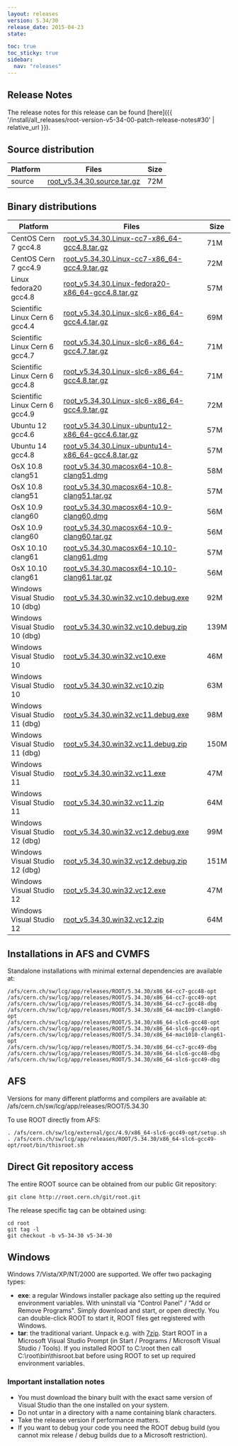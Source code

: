 ```yaml
---
layout: releases
version: 5.34/30
release_date: 2015-04-23
state:

toc: true
toc_sticky: true
sidebar:
  nav: "releases"
---
```



## Release Notes

The release notes for this release can be found [here]({{ '/install/all_releases/root-version-v5-34-00-patch-release-notes#30' | relative_url }}).

## Source distribution

| Platform       | Files | Size |
|-----------|-------|-----|
| source | [root_v5.34.30.source.tar.gz](https://root.cern.ch/download/root_v5.34.30.source.tar.gz) |  72M |


## Binary distributions

| Platform       | Files | Size |
|-----------|-------|-----|
| CentOS Cern 7 gcc4.8 | [root_v5.34.30.Linux-cc7-x86_64-gcc4.8.tar.gz](https://root.cern.ch/download/root_v5.34.30.Linux-cc7-x86_64-gcc4.8.tar.gz) |  71M |
| CentOS Cern 7 gcc4.9 | [root_v5.34.30.Linux-cc7-x86_64-gcc4.9.tar.gz](https://root.cern.ch/download/root_v5.34.30.Linux-cc7-x86_64-gcc4.9.tar.gz) |  72M |
| Linux fedora20 gcc4.8 | [root_v5.34.30.Linux-fedora20-x86_64-gcc4.8.tar.gz](https://root.cern.ch/download/root_v5.34.30.Linux-fedora20-x86_64-gcc4.8.tar.gz) |  57M |
| Scientific Linux Cern 6 gcc4.4 | [root_v5.34.30.Linux-slc6-x86_64-gcc4.4.tar.gz](https://root.cern.ch/download/root_v5.34.30.Linux-slc6-x86_64-gcc4.4.tar.gz) |  69M |
| Scientific Linux Cern 6 gcc4.7 | [root_v5.34.30.Linux-slc6-x86_64-gcc4.7.tar.gz](https://root.cern.ch/download/root_v5.34.30.Linux-slc6-x86_64-gcc4.7.tar.gz) |  71M |
| Scientific Linux Cern 6 gcc4.8 | [root_v5.34.30.Linux-slc6-x86_64-gcc4.8.tar.gz](https://root.cern.ch/download/root_v5.34.30.Linux-slc6-x86_64-gcc4.8.tar.gz) |  71M |
| Scientific Linux Cern 6 gcc4.9 | [root_v5.34.30.Linux-slc6-x86_64-gcc4.9.tar.gz](https://root.cern.ch/download/root_v5.34.30.Linux-slc6-x86_64-gcc4.9.tar.gz) |  72M |
| Ubuntu 12 gcc4.6 | [root_v5.34.30.Linux-ubuntu12-x86_64-gcc4.6.tar.gz](https://root.cern.ch/download/root_v5.34.30.Linux-ubuntu12-x86_64-gcc4.6.tar.gz) |  57M |
| Ubuntu 14 gcc4.8 | [root_v5.34.30.Linux-ubuntu14-x86_64-gcc4.8.tar.gz](https://root.cern.ch/download/root_v5.34.30.Linux-ubuntu14-x86_64-gcc4.8.tar.gz) |  57M |
| OsX 10.8 clang51 | [root_v5.34.30.macosx64-10.8-clang51.dmg](https://root.cern.ch/download/root_v5.34.30.macosx64-10.8-clang51.dmg) |  58M |
| OsX 10.8 clang51 | [root_v5.34.30.macosx64-10.8-clang51.tar.gz](https://root.cern.ch/download/root_v5.34.30.macosx64-10.8-clang51.tar.gz) |  57M |
| OsX 10.9 clang60 | [root_v5.34.30.macosx64-10.9-clang60.dmg](https://root.cern.ch/download/root_v5.34.30.macosx64-10.9-clang60.dmg) |  56M |
| OsX 10.9 clang60 | [root_v5.34.30.macosx64-10.9-clang60.tar.gz](https://root.cern.ch/download/root_v5.34.30.macosx64-10.9-clang60.tar.gz) |  56M |
| OsX 10.10 clang61 | [root_v5.34.30.macosx64-10.10-clang61.dmg](https://root.cern.ch/download/root_v5.34.30.macosx64-10.10-clang61.dmg) |  57M |
| OsX 10.10 clang61 | [root_v5.34.30.macosx64-10.10-clang61.tar.gz](https://root.cern.ch/download/root_v5.34.30.macosx64-10.10-clang61.tar.gz) |  56M |
| Windows Visual Studio 10 (dbg) | [root_v5.34.30.win32.vc10.debug.exe](https://root.cern.ch/download/root_v5.34.30.win32.vc10.debug.exe) |  92M |
| Windows Visual Studio 10 (dbg) | [root_v5.34.30.win32.vc10.debug.zip](https://root.cern.ch/download/root_v5.34.30.win32.vc10.debug.zip) | 139M |
| Windows Visual Studio 10 | [root_v5.34.30.win32.vc10.exe](https://root.cern.ch/download/root_v5.34.30.win32.vc10.exe) |  46M |
| Windows Visual Studio 10 | [root_v5.34.30.win32.vc10.zip](https://root.cern.ch/download/root_v5.34.30.win32.vc10.zip) |  63M |
| Windows Visual Studio 11 (dbg) | [root_v5.34.30.win32.vc11.debug.exe](https://root.cern.ch/download/root_v5.34.30.win32.vc11.debug.exe) |  98M |
| Windows Visual Studio 11 (dbg) | [root_v5.34.30.win32.vc11.debug.zip](https://root.cern.ch/download/root_v5.34.30.win32.vc11.debug.zip) | 150M |
| Windows Visual Studio 11 | [root_v5.34.30.win32.vc11.exe](https://root.cern.ch/download/root_v5.34.30.win32.vc11.exe) |  47M |
| Windows Visual Studio 11 | [root_v5.34.30.win32.vc11.zip](https://root.cern.ch/download/root_v5.34.30.win32.vc11.zip) |  64M |
| Windows Visual Studio 12 (dbg) | [root_v5.34.30.win32.vc12.debug.exe](https://root.cern.ch/download/root_v5.34.30.win32.vc12.debug.exe) |  99M |
| Windows Visual Studio 12 (dbg) | [root_v5.34.30.win32.vc12.debug.zip](https://root.cern.ch/download/root_v5.34.30.win32.vc12.debug.zip) | 151M |
| Windows Visual Studio 12 | [root_v5.34.30.win32.vc12.exe](https://root.cern.ch/download/root_v5.34.30.win32.vc12.exe) |  47M |
| Windows Visual Studio 12 | [root_v5.34.30.win32.vc12.zip](https://root.cern.ch/download/root_v5.34.30.win32.vc12.zip) |  64M |



## Installations in AFS and CVMFS
Standalone installations with minimal external dependencies are available at:
~~~
/afs/cern.ch/sw/lcg/app/releases/ROOT/5.34.30/x86_64-cc7-gcc48-opt
/afs/cern.ch/sw/lcg/app/releases/ROOT/5.34.30/x86_64-cc7-gcc49-opt
/afs/cern.ch/sw/lcg/app/releases/ROOT/5.34.30/x86_64-cc7-gcc48-dbg
/afs/cern.ch/sw/lcg/app/releases/ROOT/5.34.30/x86_64-mac109-clang60-opt
/afs/cern.ch/sw/lcg/app/releases/ROOT/5.34.30/x86_64-slc6-gcc48-opt
/afs/cern.ch/sw/lcg/app/releases/ROOT/5.34.30/x86_64-slc6-gcc49-opt
/afs/cern.ch/sw/lcg/app/releases/ROOT/5.34.30/x86_64-mac1010-clang61-opt
/afs/cern.ch/sw/lcg/app/releases/ROOT/5.34.30/x86_64-cc7-gcc49-dbg
/afs/cern.ch/sw/lcg/app/releases/ROOT/5.34.30/x86_64-slc6-gcc48-dbg
/afs/cern.ch/sw/lcg/app/releases/ROOT/5.34.30/x86_64-slc6-gcc49-dbg
~~~

## AFS
Versions for many different platforms and compilers are available at:
/afs/cern.ch/sw/lcg/app/releases/ROOT/5.34.30

To use ROOT directly from AFS:
~~~
. /afs/cern.ch/sw/lcg/external/gcc/4.9/x86_64-slc6-gcc49-opt/setup.sh
. /afs/cern.ch/sw/lcg/app/releases/ROOT/5.34.30/x86_64-slc6-gcc49-opt/root/bin/thisroot.sh
~~~

## Direct Git repository access
The entire ROOT source can be obtained from our public Git repository:

~~~
git clone http://root.cern.ch/git/root.git
~~~
The release specific tag can be obtained using:
~~~
cd root
git tag -l
git checkout -b v5-34-30 v5-34-30
~~~

## Windows
Windows 7/Vista/XP/NT/2000 are supported. We offer two packaging types:

 * **exe**: a regular Windows installer package also setting up the required environment variables. With uninstall via "Control Panel" / "Add or Remove Programs". Simply download and start, or open directly. You can double-click ROOT to start it, ROOT files get registered with Windows.
 * **tar**: the traditional variant. Unpack e.g. with [7zip](http://www.7-zip.org). Start ROOT in a Microsoft Visual Studio Prompt (in Start / Programs / Microsoft Visual Studio / Tools). If you installed ROOT to C:\root then call C:\root\bin\thisroot.bat before using ROOT to set up required environment variables.

### Important installation notes
 * You must download the binary built with the exact same version of Visual Studio than the one installed on your system.
 * Do not untar in a directory with a name containing blank characters.
 * Take the release version if performance matters.
 * If you want to debug your code you need the ROOT debug build (you cannot mix release / debug builds due to a Microsoft restriction).